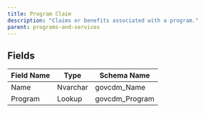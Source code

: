 ```yaml
---
title: Program Claim
description: "Claims or benefits associated with a program."
parent: programs-and-services
---
```


## Fields

| Field Name | Type | Schema Name |
|------------|------|-------------|
| Name | Nvarchar | govcdm_Name |
| Program | Lookup | govcdm_Program |
